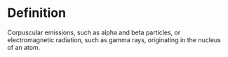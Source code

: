# Definition

Corpuscular emissions, such as alpha and beta particles, or
electromagnetic radiation, such as gamma rays, originating in the
nucleus of an atom.
